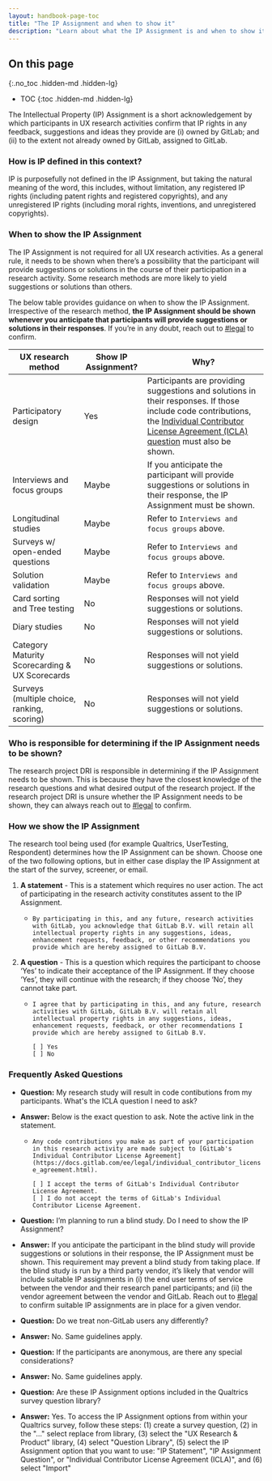 ```yaml
---
layout: handbook-page-toc
title: "The IP Assignment and when to show it"
description: "Learn about what the IP Assignment is and when to show it to research participants."
---
```


## On this page
{:.no_toc .hidden-md .hidden-lg}

- TOC
{:toc .hidden-md .hidden-lg}


The Intellectual Property (IP) Assignment is a short acknowledgement by which participants in UX research activities confirm that IP rights in any feedback, suggestions and ideas they provide are (i) owned by GitLab; and (ii) to the extent not already owned by GitLab, assigned to GitLab. 

### How is IP defined in this context?
IP is purposefully not defined in the IP Assignment, but taking the natural meaning of the word, this includes, without limitation, any registered IP rights (including patent rights and registered copyrights), and any unregistered IP rights (including moral rights, inventions, and unregistered copyrights).

### When to show the IP Assignment

The IP Assignment is not required for all UX research activities. As a general rule, it needs to be shown when there’s a possibility that the participant will provide suggestions or solutions in the course of their participation in a research activity.  Some research methods are more likely to yield suggestions or solutions than others.

The below table provides guidance on when to show the IP Assignment. Irrespective of the research method, **the IP Assignment should be shown whenever you anticipate that participants will provide suggestions or solutions in their responses**. If you’re in any doubt, reach out to [#legal](https://app.slack.com/client/T02592416/C78E74A6L) to confirm.

| UX research method                             | Show IP Assignment? | Why?                                                                                                                            |
|------------------------------------------------|---------------------|---------------------------------------------------------------------------------------------------------------------------------|
| Participatory design                           | Yes                 | Participants are providing suggestions and solutions in their responses. If those include code contributions, the [Individual Contributor License Agreement (ICLA) question](/handbook/engineering/ux/ux-research-coordination/IP-Assignment/index.html#frequently-asked-questions) must also be shown. |
| Interviews and focus groups                    | Maybe               | If you anticipate the participant will provide suggestions or solutions in their response, the IP Assignment must be shown.     |
| Longitudinal studies                           | Maybe               | Refer to `Interviews and focus groups` above.                                                                                     |
| Surveys w/ open-ended questions                | Maybe               | Refer to `Interviews and focus groups` above.                                                                                     |
| Solution validation                            | Maybe                  | Refer to `Interviews and focus groups` above.                                                                                |
| Card sorting and Tree testing                  | No                  | Responses will not yield suggestions or solutions.                                                                              |
| Diary studies                                  | No                  | Responses will not yield suggestions or solutions.                                                                              |
| Category Maturity Scorecarding & UX Scorecards | No                  | Responses will not yield suggestions or solutions.                                                                              |
| Surveys (multiple choice, ranking, scoring)    | No                  | Responses will not yield suggestions or solutions.                                                                              |

### Who is responsible for determining if the IP Assignment needs to be shown?
The research project DRI is responsible in determining if the IP Assignment needs to be shown.  This is because they have the closest knowledge of the research questions and what desired output of the research project. If the research project DRI is unsure whether the IP Assignment needs to be shown, they can always reach out to [#legal](https://app.slack.com/client/T02592416/C78E74A6L) to confirm.

### How we show the IP Assignment

The research tool being used (for example Qualtrics, UserTesting, Respondent) determines how the IP Assignment can be shown.  Choose one of the two following options, but in either case display the IP Assignment at the start of the survey, screener, or email.

1. **A statement** - This is a statement which requires no user action.  The act of participating in the research activity constitutes assent to the IP Assignment.
     - `By participating in this, and any future, research activities with GitLab, you acknowledge that GitLab B.V. will retain all intellectual property rights in any suggestions, ideas, enhancement requests, feedback, or other recommendations you provide which are hereby assigned to GitLab B.V.`

1. **A question** - This is a question which requires the participant to choose ‘Yes’ to indicate their acceptance of the IP Assignment.  If they choose ‘Yes’, they will continue with the research; if they choose ‘No’, they cannot take part.
     - `I agree that by participating in this, and any future, research activities with GitLab, GitLab B.V. will retain all intellectual property rights in any suggestions, ideas, enhancement requests, feedback, or other recommendations I provide which are hereby assigned to GitLab B.V.`

       `[ ] Yes` <br>
       `[ ] No`

### Frequently Asked Questions

 - **Question:** My research study will result in code contibutions from my participants.  What's the ICLA question I need to ask?
 - **Answer:** Below is the exact question to ask.  Note the active link in the statement.

     - `Any code contributions you make as part of your participation in this research activity are made subject to [GitLab's Individual Contributor License Agreement](https://docs.gitlab.com/ee/legal/individual_contributor_license_agreement.html).`

       `[ ] I accept the terms of GitLab's Individual Contributor License Agreement.` <br>
       `[ ] I do not accept the terms of GitLab's Individual Contributor License Agreement.`
 
 - **Question:** I’m planning to run a blind study.  Do I need to show the IP Assignment?
 - **Answer:** If you anticipate the participant in the blind study will provide suggestions or solutions in their response, the IP Assignment must be shown. This requirement may prevent a blind study from taking place. If the blind study is run by a third party vendor, it’s likely that vendor will include suitable IP assignments in (i) the end user terms of service between the vendor and their research panel participants; and (ii) the vendor agreement between the vendor and GitLab.  Reach out to [#legal](https://app.slack.com/client/T02592416/C78E74A6L) to confirm suitable IP assignments are in place for a given vendor.

 - **Question:** Do we treat non-GitLab users any differently?
 - **Answer:** No.  Same guidelines apply.

 - **Question:** If the participants are anonymous, are there any special considerations?
 - **Answer:** No.  Same guidelines apply.

 - **Question:** Are these IP Assignment options included in the Qualtrics survey question library? 
 - **Answer:** Yes. To access the IP Assignment options from within your Qualtrics survey, follow these steps: (1) create a survey question, (2) in the "..." select replace from library, (3) select the "UX Research & Product" library, (4) select "Question Library", (5) select the IP Assignment option that you want to use:  "IP Statement", "IP Assignment Question", or "Individual Contributor License Agreement (ICLA)", and (6) select "Import"

